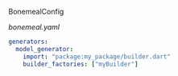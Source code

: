 BonemealConfig

_bonemeal.yaml_
```yaml
generators:
  model_generator:
    import: "package:my_package/builder.dart"
    builder_factories: ["myBuilder"]

```